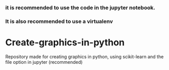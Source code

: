 <h3>it is recommended to use the code in the jupyter notebook.</h3>
<h3>It is also recommended to use a virtualenv</h3>

# Create-graphics-in-python
Repository made for creating graphics in python, using scikit-learn and the file option in jupyter (recommended)
